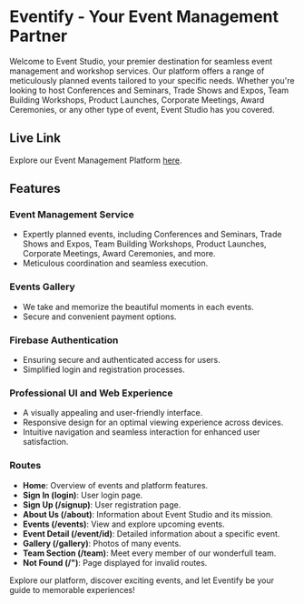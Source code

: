 # Eventify - Your Event Management Partner

Welcome to Event Studio, your premier destination for seamless event management and workshop services. Our platform offers a range of meticulously planned events tailored to your specific needs. Whether you're looking to host Conferences and Seminars, Trade Shows and Expos, Team Building Workshops, Product Launches, Corporate Meetings, Award Ceremonies, or any other type of event, Event Studio has you covered.

## Live Link
Explore our Event Management Platform [here](#).

## Features

### Event Management Service
- Expertly planned events, including Conferences and Seminars, Trade Shows and Expos, Team Building Workshops, Product Launches, Corporate Meetings, Award Ceremonies, and more.
- Meticulous coordination and seamless execution.

### Events Gallery
- We take and memorize the beautiful moments in each events.
- Secure and convenient payment options.

### Firebase Authentication
- Ensuring secure and authenticated access for users.
- Simplified login and registration processes.

### Professional UI and Web Experience
- A visually appealing and user-friendly interface.
- Responsive design for an optimal viewing experience across devices.
- Intuitive navigation and seamless interaction for enhanced user satisfaction.

### Routes
- **Home**: Overview of events and platform features.
- **Sign In (login)**: User login page.
- **Sign Up (/signup)**: User registration page.
- **About Us (/about)**: Information about Event Studio and its mission.
- **Events (/events)**: View and explore upcoming events.
- **Event Detail (/event/id)**: Detailed information about a specific event.
- **Gallery (/gallery)**: Photos of many events.
- **Team Section (/team)**: Meet every member of our wonderfull team.
- **Not Found (/")**: Page displayed for invalid routes.

Explore our platform, discover exciting events, and let Eventify be your guide to memorable experiences!

